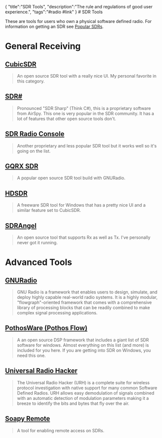 <steelsky>
{
  "title":"SDR Tools",
  "description":"The rule and regulations of good user experience.",
  "tags":"#radio #link"
}
</steelsky>
# SDR Tools

These are tools for users who own a physical software defined radio. For information on getting an SDR see [Popular SDRs](popular-sdrs.html).

# General Receiving

## [CubicSDR](https://cubicsdr.com/)
> An open source SDR tool with a really nice UI. My personal favorite in this category. 

## [SDR#](https://airspy.com/download/)
> Pronounced "SDR Sharp" (Think C#), this is a proprietary software from AirSpy. This one is very popular in the SDR community. It has a lot of features that other open source tools don't. 

## [SDR Radio Console](https://www.sdr-radio.com/)
> Another proprietary and less popular SDR tool but it works well so it's going on the list. 

## [GQRX SDR](https://gqrx.dk/)
> A popular open source SDR tool build with GNURadio. 

## [HDSDR](http://www.hdsdr.de/)
> A freeware SDR tool for Windows that has a pretty nice UI and a similar feature set to CubicSDR.

## [SDRAngel](https://github.com/f4exb/sdrangel)
> An open source tool that supports Rx as well as Tx. I've personally never got it running. 

# Advanced Tools

## [GNURadio](https://www.gnuradio.org/)
> GNU Radio is a framework that enables users to design, simulate, and deploy highly capable real-world radio systems. It is a highly modular, "flowgraph"-oriented framework that comes with a comprehensive library of processing blocks that can be readily combined to make complex signal processing applications.

## [PothosWare (Pothos Flow)](https://github.com/pothosware/PothosSDR/wiki)
> A an open source DSP framework that includes a giant list of SDR software for windows. Almost everything on this list (and more) is included for you here. If you are getting into SDR on Windows, you need this one.  

## [Universal Radio Hacker](https://github.com/jopohl/urh)
> The Universal Radio Hacker (URH) is a complete suite for wireless protocol investigation with native support for many common Software Defined Radios. URH allows easy demodulation of signals combined with an automatic detection of modulation parameters making it a breeze to identify the bits and bytes that fly over the air. 

## [Soapy Remote](https://github.com/pothosware/SoapyRemote/wiki)
> A tool for enabling remote access on SDRs.
